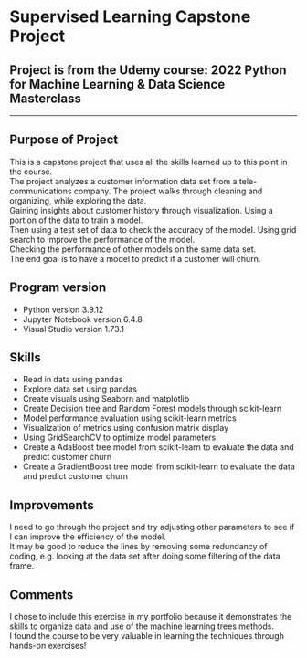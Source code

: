 # Supervised Learning Capstone Project
## Project is from the Udemy course: 2022 Python for Machine Learning & Data Science Masterclass
-----------  

## Purpose of Project  
This is a capstone project that uses all the skills learned up to this point in the course.  
The project analyzes a customer information data set from a tele-communications company.
The project walks through cleaning and organizing, while exploring the data.  
Gaining insights about customer history through visualization. Using a portion of the data to train a model.  
Then using a test set of data to check the accuracy of the model. Using grid search to improve the performance of the model.  
Checking the performance of other models on the same data set.  
The end goal is to have a model to predict if a customer will churn.

## Program version  
- Python version 3.9.12  
- Jupyter Notebook version 6.4.8  
- Visual Studio version 1.73.1  

## Skills  
- Read in data using pandas  
- Explore data set using pandas  
- Create visuals using Seaborn and matplotlib    
- Create Decision tree and Random Forest models through scikit-learn  
- Model performance evaluation using scikit-learn metrics  
- Visualization of metrics using confusion matrix display
- Using GridSearchCV to optimize model parameters
- Create a AdaBoost tree model from scikit-learn to evaluate the data and predict customer churn
- Create a GradientBoost tree model from scikit-learn to evaluate the data and predict customer churn

## Improvements  
I need to go through the project and try adjusting other parameters to see if I can improve the efficiency of the model.  
It may be good to reduce the lines by removing some redundancy of coding, e.g. looking at the data set after doing some filtering of the data frame.  

## Comments  
I chose to include this exercise in my portfolio because it demonstrates the skills to organize data and use of the machine learning trees methods.  
I found the course to be very valuable in learning the techniques through hands-on exercises!
